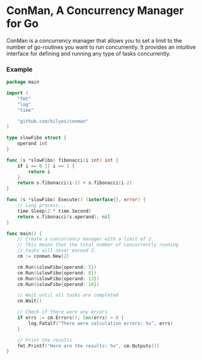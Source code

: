 # ConMan, A Concurrency Manager for Go

ConMan is a concurrency manager that allows you to set a limit to the number of
go-routines you want to run concurrently. It provides an intuitive interface for
defining and running any type of tasks concurrently.

### Example

```go
package main

import (
    "fmt"
    "log"
    "time"

    "github.com/bilyes/conman"
)

type slowFibo struct {
    operand int
}

func (s *slowFibo) fibonacci(i int) int {
    if i == 0 || i == 1 {
        return i
    }
    return s.fibonacci(i-1) + s.fibonacci(i-2)
}

func (s *slowFibo) Execute() (interface{}, error) {
    // Long process...
    time.Sleep(2 * time.Second)
    return s.fibonacci(s.operand), nil
}

func main() {
    // Create a concurrency manager with a limit of 2.
    // This means that the total number of concurrently running
    // tasks will never exceed 2.
    cm := conman.New(2)

    cm.Run(&slowFibo{operand: 5})
    cm.Run(&slowFibo{operand: 8})
    cm.Run(&slowFibo{operand: 13})
    cm.Run(&slowFibo{operand: 16})

    // Wait until all tasks are completed
    cm.Wait()

    // Check if there were any errors
    if errs := cm.Errors(); len(errs) > 0 {
        log.Fatalf("There were calculation errors: %v", errs)
    }

    // Print the results
    fmt.Printf("Here are the results: %v", cm.Outputs())
}
```

